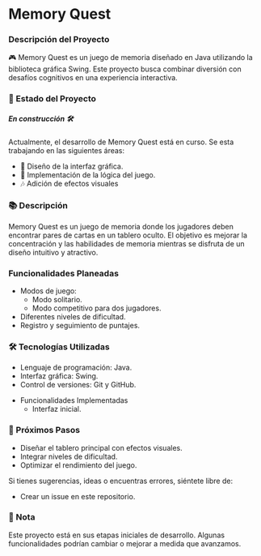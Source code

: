 <h1>Memory Quest</h1>
<h3>Descripción del Proyecto</h3>
🎮 Memory Quest es un juego de memoria diseñado en Java utilizando la biblioteca gráfica Swing. Este proyecto busca combinar diversión con desafíos cognitivos en una experiencia interactiva.

<h3>🚧 Estado del Proyecto</h3>
<h5>En construcción 🛠️</h5>

Actualmente, el desarrollo de Memory Quest está en curso. Se esta trabajando en las siguientes áreas:

<ul>
<li>🎨 Diseño de la interfaz gráfica.</li>
<li>🧩 Implementación de la lógica del juego.</li>
<li>🎶 Adición de efectos visuales</li>
</ul>

<h3>📚 Descripción</h3>

Memory Quest es un juego de memoria donde los jugadores deben encontrar pares de cartas en un tablero oculto. El objetivo es mejorar la concentración y las habilidades de memoria mientras se disfruta de un diseño intuitivo y atractivo.

<h3>Funcionalidades Planeadas</h3>
<ul>
<li>Modos de juego:
<ul>
    <li>Modo solitario.</li>
    <li>Modo competitivo para dos jugadores.</li>
    </ul>
        </li>
<li>Diferentes niveles de dificultad.</li>
<li>Registro y seguimiento de puntajes.</li>
</ul>

<h3>🛠️ Tecnologías Utilizadas</h3>

<ul>
<li>Lenguaje de programación: Java.</li>
<li>Interfaz gráfica: Swing.</li>
<li>Control de versiones: Git y GitHub.</li>
</ul>



<ul>
<li>Funcionalidades Implementadas
<ul>
    <li>Interfaz inicial.</li>
    </ul>
        </li>
</ul>

<h3>🔮 Próximos Pasos</h3>
<ul>
<li>Diseñar el tablero principal con efectos visuales.</li>
<li>Integrar niveles de dificultad.</li>
<li>Optimizar el rendimiento del juego.</li>
</ul>


Si tienes sugerencias, ideas o encuentras errores, siéntete libre de:
<ul>
<li>Crear un issue en este repositorio.</li>
</ul>


<h3>📢 Nota</h3>

Este proyecto está en sus etapas iniciales de desarrollo. Algunas funcionalidades podrían cambiar o mejorar a medida que avanzamos.
